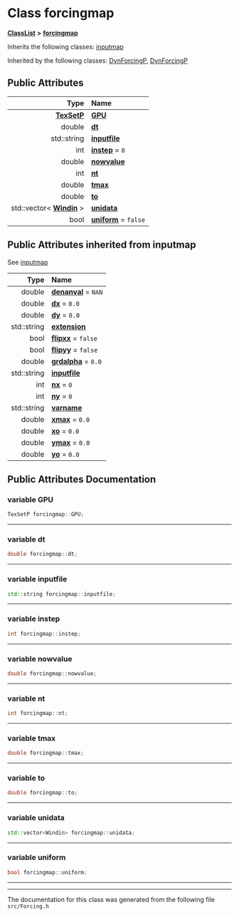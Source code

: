 

# Class forcingmap



[**ClassList**](annotated.md) **>** [**forcingmap**](classforcingmap.md)








Inherits the following classes: [inputmap](classinputmap.md)


Inherited by the following classes: [DynForcingP](structDynForcingP.md),  [DynForcingP](structDynForcingP.md)




















## Public Attributes

| Type | Name |
| ---: | :--- |
|  [**TexSetP**](structTexSetP.md) | [**GPU**](#variable-gpu)  <br> |
|  double | [**dt**](#variable-dt)  <br> |
|  std::string | [**inputfile**](#variable-inputfile)  <br> |
|  int | [**instep**](#variable-instep)   = `0`<br> |
|  double | [**nowvalue**](#variable-nowvalue)  <br> |
|  int | [**nt**](#variable-nt)  <br> |
|  double | [**tmax**](#variable-tmax)  <br> |
|  double | [**to**](#variable-to)  <br> |
|  std::vector&lt; [**Windin**](classWindin.md) &gt; | [**unidata**](#variable-unidata)  <br> |
|  bool | [**uniform**](#variable-uniform)   = `false`<br> |


## Public Attributes inherited from inputmap

See [inputmap](classinputmap.md)

| Type | Name |
| ---: | :--- |
|  double | [**denanval**](classinputmap.md#variable-denanval)   = `NAN`<br> |
|  double | [**dx**](classinputmap.md#variable-dx)   = `0.0`<br> |
|  double | [**dy**](classinputmap.md#variable-dy)   = `0.0`<br> |
|  std::string | [**extension**](classinputmap.md#variable-extension)  <br> |
|  bool | [**flipxx**](classinputmap.md#variable-flipxx)   = `false`<br> |
|  bool | [**flipyy**](classinputmap.md#variable-flipyy)   = `false`<br> |
|  double | [**grdalpha**](classinputmap.md#variable-grdalpha)   = `0.0`<br> |
|  std::string | [**inputfile**](classinputmap.md#variable-inputfile)  <br> |
|  int | [**nx**](classinputmap.md#variable-nx)   = `0`<br> |
|  int | [**ny**](classinputmap.md#variable-ny)   = `0`<br> |
|  std::string | [**varname**](classinputmap.md#variable-varname)  <br> |
|  double | [**xmax**](classinputmap.md#variable-xmax)   = `0.0`<br> |
|  double | [**xo**](classinputmap.md#variable-xo)   = `0.0`<br> |
|  double | [**ymax**](classinputmap.md#variable-ymax)   = `0.0`<br> |
|  double | [**yo**](classinputmap.md#variable-yo)   = `0.0`<br> |






















































































## Public Attributes Documentation




### variable GPU 

```C++
TexSetP forcingmap::GPU;
```




<hr>



### variable dt 

```C++
double forcingmap::dt;
```




<hr>



### variable inputfile 

```C++
std::string forcingmap::inputfile;
```




<hr>



### variable instep 

```C++
int forcingmap::instep;
```




<hr>



### variable nowvalue 

```C++
double forcingmap::nowvalue;
```




<hr>



### variable nt 

```C++
int forcingmap::nt;
```




<hr>



### variable tmax 

```C++
double forcingmap::tmax;
```




<hr>



### variable to 

```C++
double forcingmap::to;
```




<hr>



### variable unidata 

```C++
std::vector<Windin> forcingmap::unidata;
```




<hr>



### variable uniform 

```C++
bool forcingmap::uniform;
```




<hr>

------------------------------
The documentation for this class was generated from the following file `src/Forcing.h`

